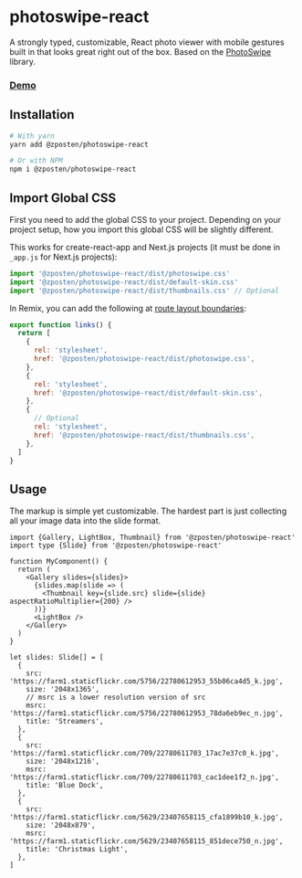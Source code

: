 # photoswipe-react

A strongly typed, customizable, React photo viewer with mobile gestures built in that looks great right out of the box.
Based on the [PhotoSwipe](https://github.com/dimsemenov/PhotoSwipe) library.

### [Demo](https://photoswipe-react-demo.netlify.app)

## Installation

```bash
# With yarn
yarn add @zposten/photoswipe-react

# Or with NPM
npm i @zposten/photoswipe-react
```

## Import Global CSS

First you need to add the global CSS to your project. Depending on your project setup, how you import this global CSS will be slightly different.

This works for create-react-app and Next.js projects (it must be done in `_app.js` for Next.js projects):

```js
import '@zposten/photoswipe-react/dist/photoswipe.css'
import '@zposten/photoswipe-react/dist/default-skin.css'
import '@zposten/photoswipe-react/dist/thumbnails.css' // Optional
```

In Remix, you can add the following at [route layout boundaries](https://remix.run/docs/en/v1/guides/styling):

```js
export function links() {
  return [
    {
      rel: 'stylesheet',
      href: '@zposten/photoswipe-react/dist/photoswipe.css',
    },
    {
      rel: 'stylesheet',
      href: '@zposten/photoswipe-react/dist/default-skin.css',
    },
    {
      // Optional
      rel: 'stylesheet',
      href: '@zposten/photoswipe-react/dist/thumbnails.css',
    },
  ]
}
```

## Usage

The markup is simple yet customizable. The hardest part is just collecting all your image data into the slide format.

```tsx
import {Gallery, LightBox, Thumbnail} from '@zposten/photoswipe-react'
import type {Slide} from '@zposten/photoswipe-react'

function MyComponent() {
  return (
    <Gallery slides={slides}>
      {slides.map(slide => (
        <Thumbnail key={slide.src} slide={slide} aspectRatioMultiplier={200} />
      ))}
      <LightBox />
    </Gallery>
  )
}

let slides: Slide[] = [
  {
    src: 'https://farm1.staticflickr.com/5756/22780612953_55b06ca4d5_k.jpg',
    size: '2048x1365',
    // msrc is a lower resolution version of src
    msrc: 'https://farm1.staticflickr.com/5756/22780612953_78da6eb9ec_n.jpg',
    title: 'Streamers',
  },
  {
    src: 'https://farm1.staticflickr.com/709/22780611703_17ac7e37c0_k.jpg',
    size: '2048x1216',
    msrc: 'https://farm1.staticflickr.com/709/22780611703_cac1dee1f2_n.jpg',
    title: 'Blue Dock',
  },
  {
    src: 'https://farm1.staticflickr.com/5629/23407658115_cfa1899b10_k.jpg',
    size: '2048x879',
    msrc: 'https://farm1.staticflickr.com/5629/23407658115_851dece750_n.jpg',
    title: 'Christmas Light',
  },
]
```
